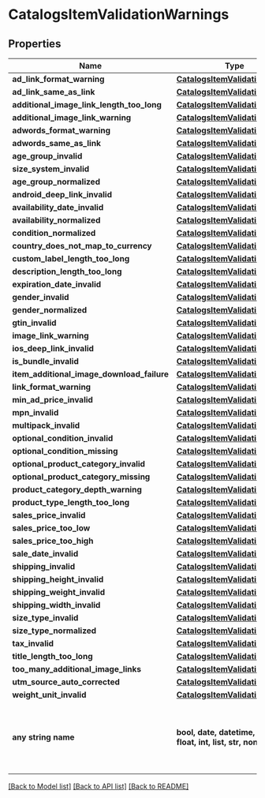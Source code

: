 # CatalogsItemValidationWarnings


## Properties
Name | Type | Description | Notes
------------ | ------------- | ------------- | -------------
**ad_link_format_warning** | [**CatalogsItemValidationDetails**](CatalogsItemValidationDetails.md) |  | [optional] 
**ad_link_same_as_link** | [**CatalogsItemValidationDetails**](CatalogsItemValidationDetails.md) |  | [optional] 
**additional_image_link_length_too_long** | [**CatalogsItemValidationDetails**](CatalogsItemValidationDetails.md) |  | [optional] 
**additional_image_link_warning** | [**CatalogsItemValidationDetails**](CatalogsItemValidationDetails.md) |  | [optional] 
**adwords_format_warning** | [**CatalogsItemValidationDetails**](CatalogsItemValidationDetails.md) |  | [optional] 
**adwords_same_as_link** | [**CatalogsItemValidationDetails**](CatalogsItemValidationDetails.md) |  | [optional] 
**age_group_invalid** | [**CatalogsItemValidationDetails**](CatalogsItemValidationDetails.md) |  | [optional] 
**size_system_invalid** | [**CatalogsItemValidationDetails**](CatalogsItemValidationDetails.md) |  | [optional] 
**age_group_normalized** | [**CatalogsItemValidationDetails**](CatalogsItemValidationDetails.md) |  | [optional] 
**android_deep_link_invalid** | [**CatalogsItemValidationDetails**](CatalogsItemValidationDetails.md) |  | [optional] 
**availability_date_invalid** | [**CatalogsItemValidationDetails**](CatalogsItemValidationDetails.md) |  | [optional] 
**availability_normalized** | [**CatalogsItemValidationDetails**](CatalogsItemValidationDetails.md) |  | [optional] 
**condition_normalized** | [**CatalogsItemValidationDetails**](CatalogsItemValidationDetails.md) |  | [optional] 
**country_does_not_map_to_currency** | [**CatalogsItemValidationDetails**](CatalogsItemValidationDetails.md) |  | [optional] 
**custom_label_length_too_long** | [**CatalogsItemValidationDetails**](CatalogsItemValidationDetails.md) |  | [optional] 
**description_length_too_long** | [**CatalogsItemValidationDetails**](CatalogsItemValidationDetails.md) |  | [optional] 
**expiration_date_invalid** | [**CatalogsItemValidationDetails**](CatalogsItemValidationDetails.md) |  | [optional] 
**gender_invalid** | [**CatalogsItemValidationDetails**](CatalogsItemValidationDetails.md) |  | [optional] 
**gender_normalized** | [**CatalogsItemValidationDetails**](CatalogsItemValidationDetails.md) |  | [optional] 
**gtin_invalid** | [**CatalogsItemValidationDetails**](CatalogsItemValidationDetails.md) |  | [optional] 
**image_link_warning** | [**CatalogsItemValidationDetails**](CatalogsItemValidationDetails.md) |  | [optional] 
**ios_deep_link_invalid** | [**CatalogsItemValidationDetails**](CatalogsItemValidationDetails.md) |  | [optional] 
**is_bundle_invalid** | [**CatalogsItemValidationDetails**](CatalogsItemValidationDetails.md) |  | [optional] 
**item_additional_image_download_failure** | [**CatalogsItemValidationDetails**](CatalogsItemValidationDetails.md) |  | [optional] 
**link_format_warning** | [**CatalogsItemValidationDetails**](CatalogsItemValidationDetails.md) |  | [optional] 
**min_ad_price_invalid** | [**CatalogsItemValidationDetails**](CatalogsItemValidationDetails.md) |  | [optional] 
**mpn_invalid** | [**CatalogsItemValidationDetails**](CatalogsItemValidationDetails.md) |  | [optional] 
**multipack_invalid** | [**CatalogsItemValidationDetails**](CatalogsItemValidationDetails.md) |  | [optional] 
**optional_condition_invalid** | [**CatalogsItemValidationDetails**](CatalogsItemValidationDetails.md) |  | [optional] 
**optional_condition_missing** | [**CatalogsItemValidationDetails**](CatalogsItemValidationDetails.md) |  | [optional] 
**optional_product_category_invalid** | [**CatalogsItemValidationDetails**](CatalogsItemValidationDetails.md) |  | [optional] 
**optional_product_category_missing** | [**CatalogsItemValidationDetails**](CatalogsItemValidationDetails.md) |  | [optional] 
**product_category_depth_warning** | [**CatalogsItemValidationDetails**](CatalogsItemValidationDetails.md) |  | [optional] 
**product_type_length_too_long** | [**CatalogsItemValidationDetails**](CatalogsItemValidationDetails.md) |  | [optional] 
**sales_price_invalid** | [**CatalogsItemValidationDetails**](CatalogsItemValidationDetails.md) |  | [optional] 
**sales_price_too_low** | [**CatalogsItemValidationDetails**](CatalogsItemValidationDetails.md) |  | [optional] 
**sales_price_too_high** | [**CatalogsItemValidationDetails**](CatalogsItemValidationDetails.md) |  | [optional] 
**sale_date_invalid** | [**CatalogsItemValidationDetails**](CatalogsItemValidationDetails.md) |  | [optional] 
**shipping_invalid** | [**CatalogsItemValidationDetails**](CatalogsItemValidationDetails.md) |  | [optional] 
**shipping_height_invalid** | [**CatalogsItemValidationDetails**](CatalogsItemValidationDetails.md) |  | [optional] 
**shipping_weight_invalid** | [**CatalogsItemValidationDetails**](CatalogsItemValidationDetails.md) |  | [optional] 
**shipping_width_invalid** | [**CatalogsItemValidationDetails**](CatalogsItemValidationDetails.md) |  | [optional] 
**size_type_invalid** | [**CatalogsItemValidationDetails**](CatalogsItemValidationDetails.md) |  | [optional] 
**size_type_normalized** | [**CatalogsItemValidationDetails**](CatalogsItemValidationDetails.md) |  | [optional] 
**tax_invalid** | [**CatalogsItemValidationDetails**](CatalogsItemValidationDetails.md) |  | [optional] 
**title_length_too_long** | [**CatalogsItemValidationDetails**](CatalogsItemValidationDetails.md) |  | [optional] 
**too_many_additional_image_links** | [**CatalogsItemValidationDetails**](CatalogsItemValidationDetails.md) |  | [optional] 
**utm_source_auto_corrected** | [**CatalogsItemValidationDetails**](CatalogsItemValidationDetails.md) |  | [optional] 
**weight_unit_invalid** | [**CatalogsItemValidationDetails**](CatalogsItemValidationDetails.md) |  | [optional] 
**any string name** | **bool, date, datetime, dict, float, int, list, str, none_type** | any string name can be used but the value must be the correct type | [optional]

[[Back to Model list]](../README.md#documentation-for-models) [[Back to API list]](../README.md#documentation-for-api-endpoints) [[Back to README]](../README.md)


